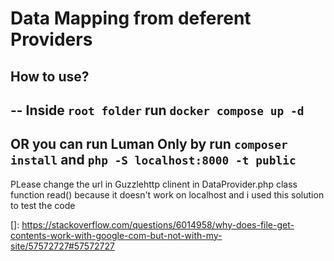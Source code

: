 # Data Mapping from deferent Providers

## How to use?
--
Inside   `root folder`  run `docker compose up -d`
--
OR you can run Luman Only by run `composer install` and `php -S localhost:8000 -t public`
--
PLease change the url in Guzzlehttp clinent in DataProvider.php class function read() because it doesn't work on localhost
and i used this solution to test the code

[]: https://stackoverflow.com/questions/6014958/why-does-file-get-contents-work-with-google-com-but-not-with-my-site/57572727#57572727